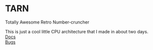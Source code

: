 # TARN
Totally Awesome Retro Number-cruncher

This is just a cool little CPU architecture that I made in about two days.
<br>
[Docs](INFO.txt)<br>
[Bugs](Bugs.md)
